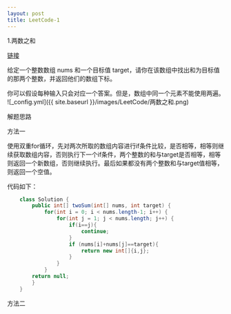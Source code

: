 ```yaml
---
layout: post
title: LeetCode-1
---
```


1.两数之和

[链接](https://leetcode-cn.com/problems/two-sum)

给定一个整数数组 nums 和一个目标值 target，请你在该数组中找出和为目标值的那两个整数，并返回他们的数组下标。

你可以假设每种输入只会对应一个答案。但是，数组中同一个元素不能使用两遍。
![_config.yml]({{ site.baseurl }}/images/LeetCode/两数之和.png)

解题思路

方法一

使用双重for循环，先对两次所取的数组内容进行if条件比较，是否相等，相等则继续获取数组内容，否则执行下一个if条件，两个整数的和与target是否相等，相等则返回一个新数组，否则继续执行。最后如果都没有两个整数和与target值相等，则返回一个空值。

代码如下：



```Java
	class Solution {
	    public int[] twoSum(int[] nums, int target) {
	        for(int i = 0; i < nums.length-1; i++) {
	            for(int j = 1; j < nums.length; j++) {
	                if(i==j){
	                    continue;
	                }
	                if (nums[i]+nums[j]==target){
	                    return new int[]{i,j};
	                }
	            }
	        }
	    return null;
	    }
	}
```

方法二


